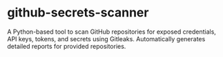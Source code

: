 # github-secrets-scanner
A Python-based tool to scan GitHub repositories for exposed credentials, API keys, tokens, and secrets using Gitleaks. Automatically generates detailed reports for provided repositories.
